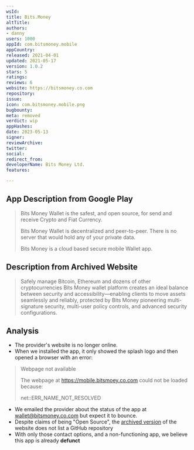 ```yaml
---
wsId: 
title: Bits.Money
altTitle: 
authors:
- danny
users: 1000
appId: com.bitsmoney.mobile
appCountry: 
released: 2021-04-01
updated: 2021-05-17
version: 1.0.2
stars: 5
ratings: 
reviews: 6
website: https://bitsmoney.co.com
repository: 
issue: 
icon: com.bitsmoney.mobile.png
bugbounty: 
meta: removed
verdict: wip
appHashes: 
date: 2023-05-13
signer: 
reviewArchive: 
twitter: 
social: 
redirect_from: 
developerName: Bits Money Ltd.
features: 

---
```


## App Description from Google Play

> Bits Money Wallet is the safest, and open source, for send and receive Crypto and Fiat Currency.
>
> Bits Money Wallet is decentralized and peer-to-peer. There is no server that would hold any of your private data. 
>
> Bits Money is a cloud based secure mobile Wallet app.

## Description from Archived Website 

> Safely manage Bitcoin, Ethereum and dozens of other cryptocurrencies
Bits Money wallet platform creates an ideal balance between security and accessibility—enabling clients to move assets seamlessly and reliably, protected by Bits Money pioneering multi-signature security, multi-user policy controls, and advanced security configurations.

## Analysis 

- The provider's website is no longer online. 
- When we installed the app, it only showed the splash logo and then opened a browser with an error: 

> Webpage not available
> 
> The webpage at https://mobile.bitsmoey.co.com could not be loaded 
because:
>
> net::ERR_NAME_NOT_RESOLVED 

- We emailed the provider about the status of the app at wallet@bitsmoney.co.com but expect it to bounce.
- Despite claims of being "Open Source", the [archived version](https://web.archive.org/web/20220106100315/https://bitsmoney.co.com/) of the website does not list a GitHub repository
- With only those contact options, and a non-functioning app, we believe this app is already **defunct**
